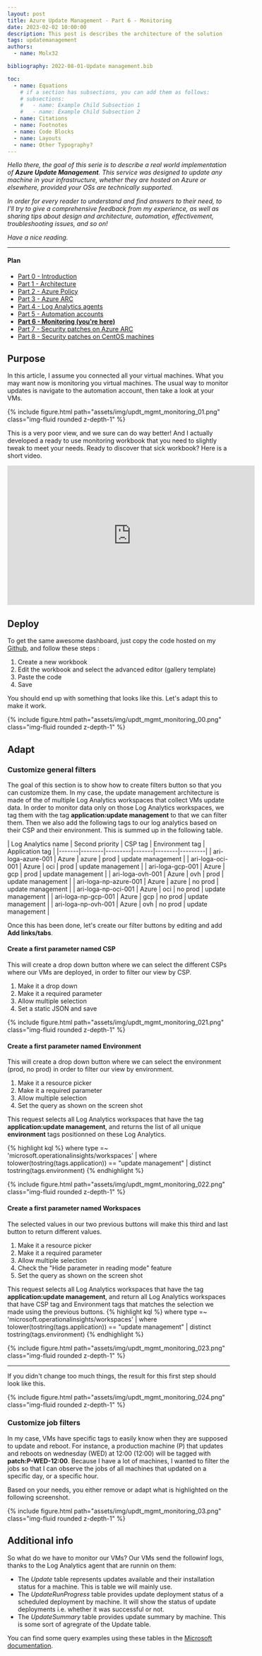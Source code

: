 ```yaml
---
layout: post
title: Azure Update Management - Part 6 - Monitoring
date: 2023-02-02 10:00:00
description: This post is describes the architecture of the solution
tags: updatemanagement
authors:
  - name: Molx32

bibliography: 2022-08-01-Update management.bib

toc:
  - name: Equations
    # if a section has subsections, you can add them as follows:
    # subsections:
    #   - name: Example Child Subsection 1
    #   - name: Example Child Subsection 2
  - name: Citations
  - name: Footnotes
  - name: Code Blocks
  - name: Layouts
  - name: Other Typography?
---
```

<i>Hello there, the goal of this serie is to describe a real world implementation of <b>Azure Update Management</b>.
This service was designed to update any machine in your infrastructure, whether they are hosted on Azure or elsewhere,
provided your OSs are technically supported.</i>

<i>In order for every reader to understand and find answers to their need, to I'll try to give a comprehensive feedback from my experience, as well as sharing tips about design and architecture, automation, effectivement, troubleshooting issues, and so on!</i>

<i>Have a nice reading.</i>

***

#### Plan
- [Part 0 - Introduction](/blog/2022/Update-management-00/)
- [Part 1 - Architecture](/blog/2022/Update-management-01/)
- [Part 2 - Azure Policy](/blog/2022/Update-management-011/)
- [Part 3 - Azure ARC](/blog/2022/Update-management-02/)
- [Part 4 - Log Analytics agents](/blog/2022/Update-management-03/)
- [Part 5 - Automation accounts](/blog/2023/Update-management-04/)
- <b>[Part 6 - Monitoring (you're here)](/blog/2023/Update-management-05/)</b>
- [Part 7 - Security patches on Azure ARC](/blog/2023/Update-management-06/)
- [Part 8 - Security patches on CentOS machines](/blog/2023/Update-management-07/)

## Purpose
In this article, I assume you connected all your virtual machines. What you may want now is monitoring you virtual machines. The usual way to monitor updates is navigate to the automation account, then take a look at your VMs.
<div class="col-sm mt-3 mt-md-0">
  {% include figure.html path="assets/img/updt_mgmt_monitoring_01.png" class="img-fluid rounded z-depth-1" %}
</div>

This is a very poor view, and we sure can do way better! And I actually developed a ready to use monitoring workbook that you need to slightly tweak to meet your needs. Ready to discover that sick workbook? Here is a short video.
<div class="col-sm mt-3 mt-md-0">
  <iframe width="560" height="315" src="https://www.youtube.com/embed/6asRTPWqYmg" title="YouTube video player" frameborder="0" allow="accelerometer; autoplay; clipboard-write; encrypted-media; gyroscope; picture-in-picture; web-share" allowfullscreen></iframe>
</div>

## Deploy
To get the same awesome dashboard, just copy the code hosted on my [Github](https://github.com/Molx32/AwesomeAzureWorkbooks/blob/main/Workbooks/update-management.json), and follow these steps :
1. Create a new workbook
2. Edit the workbook and select the advanced editor (gallery template)
3. Paste the code
4. Save

You should end up with something that looks like this. Let's adapt this to make it work.
<div class="col-sm mt-3 mt-md-0">
  {% include figure.html path="assets/img/updt_mgmt_monitoring_00.png" class="img-fluid rounded z-depth-1" %}
</div>


## Adapt
### Customize general filters
The goal of this section is to show how to create filters button so that you can customize them. In my case, the update management architecture is made of the of multiple Log Analytics workspaces that collect VMs update data. In order to monitor data only on those Log Analytics workspaces, we tag them with the tag <b>application:update management</b> to that we can filter them. Then we also add the following tags to our log analytics based on their CSP and their environment. This is summed up in the following table.

| Log Analytics name | Second priority | CSP tag | Environment tag | Application tag |
|-------|--------|---------|-------|--------|---------|
| ari-loga-azure-001 | Azure | azure | prod | update management |
| ari-loga-oci-001 | Azure | oci | prod | update management |
| ari-loga-gcp-001 | Azure | gcp | prod | update management |
| ari-loga-ovh-001 | Azure | ovh | prod | update management |
| ari-loga-np-azure-001 | Azure | azure | no prod | update management |
| ari-loga-np-oci-001 | Azure | oci | no prod | update management |
| ari-loga-np-gcp-001 | Azure | gcp | no prod | update management |
| ari-loga-np-ovh-001 | Azure | ovh | no prod | update management |

Once this has been done, let's create our filter buttons by editing and add <b>Add links/tabs</b>.
#### Create a first parameter named CSP
This will create a drop down button where we can select the different CSPs where our VMs are deployed, in order to filter our view by CSP.
1. Make it a drop down
2. Make it a required parameter
3. Allow multiple selection
4. Set a static JSON and save

<div class="col-sm mt-3 mt-md-0">
  {% include figure.html path="assets/img/updt_mgmt_monitoring_021.png" class="img-fluid rounded z-depth-1" %}
</div>

#### Create a first parameter named Environment
This will create a drop down button where we can select the environment (prod, no prod) in order to filter our view by environment.
1. Make it a resource picker
2. Make it a required parameter
3. Allow multiple selection
4. Set the query as shown on the screen shot

This request selects all Log Analytics workspaces that have the tag <b>application:update management</b>, and returns the list of all unique <b>environment</b> tags positionned on these Log Analytics.

{% highlight kql %}
where type =~ 'microsoft.operationalinsights/workspaces'
| where tolower(tostring(tags.application)) == "update management"
| distinct tostring(tags.environment)
{% endhighlight %}

<div class="col-sm mt-3 mt-md-0">
  {% include figure.html path="assets/img/updt_mgmt_monitoring_022.png" class="img-fluid rounded z-depth-1" %}
</div>

#### Create a first parameter named Workspaces
The selected values in our two previous buttons will make this third and last button to return different values.
1. Make it a resource picker
2. Make it a required parameter
3. Allow multiple selection
4. Check the "Hide parameter in reading mode" feature
5. Set the query as shown on the screen shot


This request selects all Log Analytics workspaces that have the tag <b>application:update management</b>, and return all Log Analytics workspaces that have CSP tag and Environment tags that matches the selection we made using the previous buttons.
{% highlight kql %}
where type =~ 'microsoft.operationalinsights/workspaces'
| where tolower(tostring(tags.application)) == "update management"
| distinct tostring(tags.environment)
{% endhighlight %}

<div class="col-sm mt-3 mt-md-0">
  {% include figure.html path="assets/img/updt_mgmt_monitoring_023.png" class="img-fluid rounded z-depth-1" %}
</div>

***

If you didn't change too much things, the result for this first step should look like this.
<div class="col-sm mt-3 mt-md-0">
  {% include figure.html path="assets/img/updt_mgmt_monitoring_024.png" class="img-fluid rounded z-depth-1" %}
</div>


### Customize job filters
In my case, VMs have specific tags to easily know when they are supposed to update and reboot. For instance, a production machine (P) that updates and reboots on wednesday (WED) at 12:00 (12:00) will be tagged with <b>patch:P-WED-12:00</b>. Because I have a lot of machines, I wanted to filter the jobs so that I can observe the jobs of all machines that updated on a specific day, or a specific hour.

Based on your needs, you either remove or adapt what is highlighted on the following screenshot.
<div class="col-sm mt-3 mt-md-0">
  {% include figure.html path="assets/img/updt_mgmt_monitoring_03.png" class="img-fluid rounded z-depth-1" %}
</div>


## Additional info
So what do we have to monitor our VMs? Our VMs send the followinf logs, thanks to the Log Analytics agent that are runnin on them:
- The <i>Update</i> table represents updates available and their installation status for a machine. This is table we will mainly use.
- The <i>UpdateRunProgress</i> table provides update deployment status of a scheduled deployment by machine. It will show the status of update deployments i.e. whether it was successful or not.
- The <i>UpdateSummary</i> table provides update summary by machine. This is some sort of agregrate of the Update table.

You can find some query examples using these tables in the [Microsoft documentation](https://learn.microsoft.com/en-us/azure/automation/update-management/query-logs).
